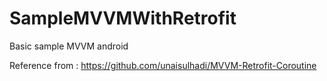# SampleMVVMWithRetrofit
Basic sample MVVM android 

Reference from : https://github.com/unaisulhadi/MVVM-Retrofit-Coroutine
